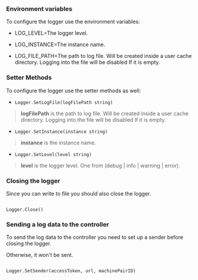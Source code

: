 
### Environment variables

To configure the logger use the environment variables:

* LOG_LEVEL=The logger level.

* LOG_INSTANCE=The instance name.

* LOG_FILE_PATH=The path to log file. Will be created inside a user cache directory. Logging into the file will be disabled If it is empty.

### Setter Methods

To configure the logger use the setter methods as well:

* `Logger.SetLogFile(logFilePath string)`

> **logFilePath** is the path to log file. Will be created inside a user
> cache directory. Logging into the file will be disabled If it is
> empty.

* `Logger.SetInstance(instance string)`

> **instance** is the instance name.

* `Logger.SetLevel(level string)`

> **level** is the logger level. One from (debug | info | warning | error).

### Closing the logger

Since you can write to file you should also close the logger.

```golang

Logger.Close()

```

### Sending a log data to the controller

To send the log data to the controller you need to set up a sender before closing the logger.

Otherwise, it won't be sent.

```golang

Logger.SetSender(accessToken, url, machinePairID)

```
